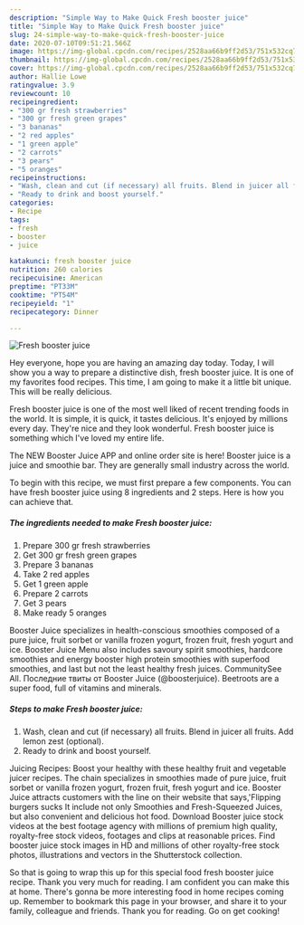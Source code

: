 ```yaml
---
description: "Simple Way to Make Quick Fresh booster juice"
title: "Simple Way to Make Quick Fresh booster juice"
slug: 24-simple-way-to-make-quick-fresh-booster-juice
date: 2020-07-10T09:51:21.566Z
image: https://img-global.cpcdn.com/recipes/2528aa66b9ff2d53/751x532cq70/fresh-booster-juice-recipe-main-photo.jpg
thumbnail: https://img-global.cpcdn.com/recipes/2528aa66b9ff2d53/751x532cq70/fresh-booster-juice-recipe-main-photo.jpg
cover: https://img-global.cpcdn.com/recipes/2528aa66b9ff2d53/751x532cq70/fresh-booster-juice-recipe-main-photo.jpg
author: Hallie Lowe
ratingvalue: 3.9
reviewcount: 10
recipeingredient:
- "300 gr fresh strawberries"
- "300 gr fresh green grapes"
- "3 bananas"
- "2 red apples"
- "1 green apple"
- "2 carrots"
- "3 pears"
- "5 oranges"
recipeinstructions:
- "Wash, clean and cut (if necessary) all fruits. Blend in juicer all fruits. Add lemon zest (optional)."
- "Ready to drink and boost yourself."
categories:
- Recipe
tags:
- fresh
- booster
- juice

katakunci: fresh booster juice 
nutrition: 260 calories
recipecuisine: American
preptime: "PT33M"
cooktime: "PT54M"
recipeyield: "1"
recipecategory: Dinner

---
```



![Fresh booster juice](https://img-global.cpcdn.com/recipes/2528aa66b9ff2d53/751x532cq70/fresh-booster-juice-recipe-main-photo.jpg)

Hey everyone, hope you are having an amazing day today. Today, I will show you a way to prepare a distinctive dish, fresh booster juice. It is one of my favorites food recipes. This time, I am going to make it a little bit unique. This will be really delicious.

Fresh booster juice is one of the most well liked of recent trending foods in the world. It is simple, it is quick, it tastes delicious. It's enjoyed by millions every day. They're nice and they look wonderful. Fresh booster juice is something which I've loved my entire life.

The NEW Booster Juice APP and online order site is here! Booster juice is a juice and smoothie bar. They are generally small industry across the world.


To begin with this recipe, we must first prepare a few components. You can have fresh booster juice using 8 ingredients and 2 steps. Here is how you can achieve that.

<!--inarticleads1-->

##### The ingredients needed to make Fresh booster juice:

1. Prepare 300 gr fresh strawberries
1. Get 300 gr fresh green grapes
1. Prepare 3 bananas
1. Take 2 red apples
1. Get 1 green apple
1. Prepare 2 carrots
1. Get 3 pears
1. Make ready 5 oranges


Booster Juice specializes in health-conscious smoothies composed of a pure juice, fruit sorbet or vanilla frozen yogurt, frozen fruit, fresh yogurt and ice. Booster Juice Menu also includes savoury spirit smoothies, hardcore smoothies and energy booster high protein smoothies with superfood smoothies, and last but not the least healthy fresh juices. CommunitySee All. Последние твиты от Booster Juice (@boosterjuice). Beetroots are a super food, full of vitamins and minerals. 

<!--inarticleads2-->

##### Steps to make Fresh booster juice:

1. Wash, clean and cut (if necessary) all fruits. Blend in juicer all fruits. Add lemon zest (optional).
1. Ready to drink and boost yourself.


Juicing Recipes: Boost your healthy with these healthy fruit and vegetable juicer recipes. The chain specializes in smoothies made of pure juice, fruit sorbet or vanilla frozen yogurt, frozen fruit, fresh yogurt and ice. Booster Juice attracts customers with the line on their website that says,&#39;Flipping burgers sucks It include not only Smoothies and Fresh-Squeezed Juices, but also convenient and delicious hot food. Download Booster juice stock videos at the best footage agency with millions of premium high quality, royalty-free stock videos, footages and clips at reasonable prices. Find booster juice stock images in HD and millions of other royalty-free stock photos, illustrations and vectors in the Shutterstock collection. 

So that is going to wrap this up for this special food fresh booster juice recipe. Thank you very much for reading. I am confident you can make this at home. There's gonna be more interesting food in home recipes coming up. Remember to bookmark this page in your browser, and share it to your family, colleague and friends. Thank you for reading. Go on get cooking!

